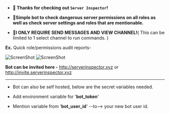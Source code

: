* **👋 Thanks for checking out `Server Inspector`!**

* **🤖Simple bot to check dangerous server permissions on all roles as well as check server settings and roles that are mentionable.**

* **🚨I ONLY REQUIRE SEND MESSAGES AND VIEW CHANNEL!**( This can be limited to 1 select channel to run commands. )


**Ex.** Quick role/permissions audit reports-

![ScreenShot](https://github.com/BankkRoll/Server.Inspector/blob/main/server%20inspector%202.png?raw=true)
![ScreenShot](https://github.com/BankkRoll/Server.Inspector/blob/main/server%20inspector%201.png?raw=true)

**Bot can be invited here -** http://serverinspector.xyz or http://invite.serverinspector.xyz
____________________________________________________________________________

* Bot can also be self hosted, below are the secret variables needed.

* Add environment variable for '**bot_token**'

* Mention variable from '**bot_user_id**' --to--> your new bot user id.
